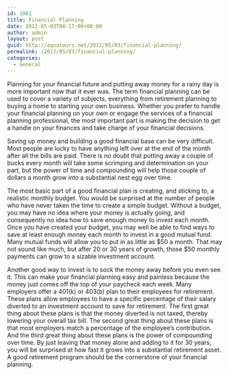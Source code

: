 ```yaml
---
id: 1061
title: Financial Planning
date: 2012-05-03T08:17:00+00:00
author: admin
layout: post
guid: http://aquatours.net/2012/05/03/financial-planning/
permalink: /2012/05/03/financial-planning/
categories:
  - General
---
```

Planning for your financial future and putting away money for a rainy day is more important now that it ever was. The term financial planning can be used to cover a variety of subjects, everything from retirement planning to buying a home to starting your own business. Whether you prefer to handle your financial planning on your own or engage the services of a financial planning professional, the most important part is making the decision to get a handle on your finances and take charge of your financial decisions.

Saving up money and building a good financial base can be very difficult. Most people are lucky to have anything left over at the end of the month after all the bills are paid. There is no doubt that putting away a couple of bucks every month will take some scrimping and determination on your part, but the power of time and compounding will help those couple of dollars a month grow into a substantial nest egg over time.

The most basic part of a good financial plan is creating, and sticking to, a realistic monthly budget. You would be surprised at the number of people who have never taken the time to create a simple budget. Without a budget, you may have no idea where your money is actually going, and consequently no idea how to save enough money to invest each month. Once you have created your budget, you may well be able to find ways to save at least enough money each month to invest in a good mutual fund. Many mutual funds will allow you to put in as little as $50 a month. That may not sound like much, but after 20 or 30 years of growth, those $50 monthly payments can grow to a sizable investment account.

Another good way to invest is to sock the money away before you even see it. This can make your financial planning easy and painless because the money just comes off the top of your paycheck each week. Many employers offer a 401(k) or 403(b) plan to their employees for retirement. These plans allow employees to have a specific percentage of their salary diverted to an investment account to save for retirement. The first great thing about these plans is that the money diverted is not taxed, thereby lowering your overall tax bill. The second great thing about these plans is that most employers match a percentage of the employee&#8217;s contribution. And the third great thing about these plans is the power of compounding over time. By just leaving that money alone and adding to it for 30 years, you will be surprised at how fast it grows into a substantial retirement asset. A good retirement program should be the cornerstone of your financial planning.